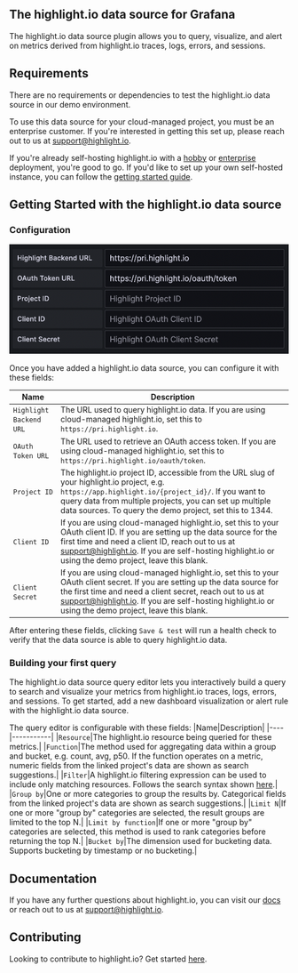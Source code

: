 ## The highlight.io data source for Grafana
The highlight.io data source plugin allows you to query, visualize, and alert on metrics derived from highlight.io traces, logs, errors, and sessions.

## Requirements
There are no requirements or dependencies to test the highlight.io data source in our demo environment.

To use this data source for your cloud-managed project, you must be an enterprise customer. If you're interested in getting this set up, please reach out to us at [support@highlight.io](mailto:support@highlight.io).

If you're already self-hosting highlight.io with a [hobby](https://www.highlight.io/docs/general/company/open-source/hosting/self-host-hobby) or [enterprise](https://www.highlight.io/docs/general/company/open-source/hosting/self-host-enterprise) deployment, you're good to go. If you'd like to set up your own self-hosted instance, you can follow the [getting started guide](https://www.highlight.io/docs/getting-started/self-host/self-hosted-hobby-guide).

## Getting Started with the highlight.io data source
### Configuration
![Configuration](https://raw.githubusercontent.com/highlight/highlight/main/sdk/highlightinc-highlight-datasource/src/img/configuration.png)

Once you have added a highlight.io data source, you can configure it with these fields:

|Name|Description|
|----|-----------|
|`Highlight Backend URL`|The URL used to query highlight.io data. If you are using cloud-managed highlight.io, set this to `https://pri.highlight.io`.|
|`OAuth Token URL`|The URL used to retrieve an OAuth access token. If you are using cloud-managed highlight.io, set this to `https://pri.highlight.io/oauth/token`.|
|`Project ID`|The highlight.io project ID, accessible from the URL slug of your highlight.io project, e.g. `https://app.highlight.io/{project_id}/`. If you want to query data from multiple projects, you can set up multiple data sources. To query the demo project, set this to 1344.|
|`Client ID`|If you are using cloud-managed highlight.io, set this to your OAuth client ID. If you are setting up the data source for the first time and need a client ID, reach out to us at [support@highlight.io](mailto:support@highlight.io). If you are self-hosting highlight.io or using the demo project, leave this blank.|
|`Client Secret`|If you are using cloud-managed highlight.io, set this to your OAuth client secret. If you are setting up the data source for the first time and need a client secret, reach out to us at [support@highlight.io](mailto:support@highlight.io). If you are self-hosting highlight.io or using the demo project, leave this blank.|

After entering these fields, clicking `Save & test` will run a health check to verify that the data source is able to query highlight.io data.

### Building your first query
The highlight.io data source query editor lets you interactively build a query to search and visualize your metrics from highlight.io traces, logs, errors, and sessions. To get started, add a new dashboard visualization or alert rule with the highlight.io data source.

The query editor is configurable with these fields:
|Name|Description|
|----|-----------|
|`Resource`|The highlight.io resource being queried for these metrics.|
|`Function`|The method used for aggregating data within a group and bucket, e.g. count, avg, p50. If the function operates on a metric, numeric fields from the linked project's data are shown as search suggestions.|
|`Filter`|A highlight.io filtering expression can be used to include only matching resources. Follows the search syntax shown [here](https://www.highlight.io/docs/general/product-features/logging/log-search#searching-for-logs).|
|`Group by`|One or more categories to group the results by. Categorical fields from the linked project's data are shown as search suggestions.|
|`Limit N`|If one or more "group by" categories are selected, the result groups are limited to the top N.|
|`Limit by function`|If one or more "group by" categories are selected, this method is used to rank categories before returning the top N.|
|`Bucket by`|The dimension used for bucketing data. Supports bucketing by timestamp or no bucketing.|

## Documentation
If you have any further questions about highlight.io, you can visit our [docs](https://www.highlight.io/docs) or reach out to us at [support@highlight.io](mailto:support@highlight.io).

## Contributing
Looking to contribute to highlight.io? Get started [here](https://github.com/highlight/highlight/blob/main/docs-content/general/4_company/open-source/contributing/1_getting-started.md).
